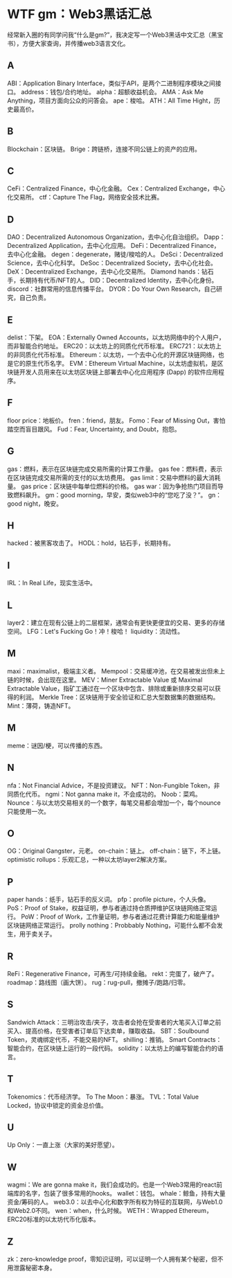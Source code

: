 # WTF gm：Web3黑话汇总

经常新入圈的有同学问我“什么是gm?”，我决定写一个Web3黑话中文汇总（黑宝书），方便大家查询，并传播web3语言文化。

## A
ABI：Application Binary Interface，类似于API，是两个二进制程序模块之间接口。
address：钱包/合约地址。
alpha：超额收益机会。
AMA：Ask Me Anything，项目方面向公众的问答会。
ape：梭哈。
ATH：All Time Hight，历史最高价。

## B
Blockchain：区块链。
Brige：跨链桥，连接不同公链上的资产的应用。

## C
CeFi：Centralized Finance，中心化金融。
Cex：Centralized Exchange，中心化交易所。
ctf：Capture The Flag，网络安全技术比赛。

## D
DAO：Decentralized Autonomous Organization，去中心化自治组织。
Dapp：Decentralized Application，去中心化应用。
DeFi：Decentralized Finance，去中心化金融。
degen：degenerate，赌徒/梭哈的人。
DeSci：Decentralized Science，去中心化科学。
DeSoc：Decentralized Society，去中心化社会。
DeX：Decentralized Exchange，去中心化交易所。
Diamond hands：钻石手，长期持有代币/NFT的人。
DID：Decentralized Identity，去中心化身份。
discord：社群常用的信息传播平台。
DYOR：Do Your Own Research，自己研究，自己负责。

## E
delist：下架。
EOA：Externally Owned Accounts，以太坊网络中的个人用户，而非智能合约地址。
ERC20：以太坊上的同质化代币标准。
ERC721：以太坊上的非同质化代币标准。
Ethereum：以太坊，一个去中心化的开源区块链网络，也是它的原生代币名字。
EVM：Ethereum Virtual Machine，以太坊虚拟机，是区块链开发人员用来在以太坊区块链上部署去中心化应用程序 (Dapp) 的软件应用程序。

## F
floor price：地板价。
fren：friend，朋友。
Fomo：Fear of Missing Out，害怕踏空而盲目跟风。
Fud：Fear, Uncertainty, and Doubt，抱怨。

## G
gas：燃料，表示在区块链完成交易所需的计算工作量。
gas fee：燃料费，表示在区块链完成交易所需的支付的以太坊费用。
gas limit：交易中燃料的最大消耗量。
gas price：区块链中每单位燃料的价格。
gas war：因为争抢热门项目而导致燃料飙升。
gm：good morning，早安，类似web3中的“您吃了没？”。
gn：good night，晚安。

## H
hacked：被黑客攻击了。
HODL：hold，钻石手，长期持有。

## I
IRL：In Real Life，现实生活中。

## L
layer2：建立在现有公链上的二层框架，通常会有更快更便宜的交易、更多的存储空间。
LFG：Let's Fucking Go！冲！梭哈！
liquidity：流动性。

## M
maxi：maximalist，极端主义者。
Mempool：交易缓冲池，在交易被发出但未上链的时候，会出现在这里。
MEV：Miner Extractable Value 或 Maximal Extractable Value，指矿工通过在一个区块中包含、排除或重新排序交易可以获得的利润。
Merkle Tree：区块链用于安全验证和汇总大型数据集的数据结构。
Mint：薄荷，铸造NFT。

## M
meme：谜因/梗，可以传播的东西。

## N
nfa：Not Financial Advice，不是投资建议。
NFT：Non-Fungible Token，非同质化代币。
ngmi：Not ganna make it，不会成功的。
Noob：菜鸡。
Nounce：与以太坊交易相关的一个数字，每笔交易都会增加一个，每个nounce只能使用一次。

## O
OG：Original Gangster，元老。
on-chain：链上。
off-chain：链下，不上链。
optimistic rollups：乐观汇总，一种以太坊layer2解决方案。

## P
paper hands：纸手，钻石手的反义词。
pfp：profile picture，个人头像。
PoS：Proof of Stake，权益证明，参与者通过持仓质押维护区块链网络正常运行。
PoW：Proof of Work，工作量证明，参与者通过花费计算能力和能量维护区块链网络正常运行。
prolly nothing：Probbably Nothing，可能什么都不会发生，用于卖关子。

## R
ReFi：Regenerative Finance，可再生/可持续金融。
rekt：完蛋了，破产了。
roadmap：路线图（画大饼）。
rug：rug-pull，撤摊子/跑路/归零。

## S
Sandwich Attack：三明治攻击/夹子，攻击者会抢在受害者的大笔买入订单之前买入、提高价格，在受害者订单后下达卖单，赚取收益。
SBT：Soulbound Token，灵魂绑定代币，不能交易的NFT。
shilling：推销。
Smart Contracts：智能合约，在区块链上运行的一段代码。
solidity：以太坊上的编写智能合约的语言。

## T
Tokenomics：代币经济学。
To The Moon：暴涨。
TVL：Total Value Locked，协议中锁定的资金总价值。

## U
Up Only：一直上涨（大家的美好愿望）。

## W
wagmi：We are gonna make it，我们会成功的。也是一个Web3常用的react前端库的名字，包装了很多常用的hooks。
wallet：钱包。
whale：鲸鱼，持有大量资金/筹码的人。
web3.0：以去中心化和数字所有权为特征的互联网，与Web1.0和Web2.0不同。
wen：when，什么时候。
WETH：Wrapped Ethereum，ERC20标准的以太坊代币化版本。

## Z
zk：zero-knowledge proof，零知识证明，可以证明一个人拥有某个秘密，但不用泄露秘密本身。